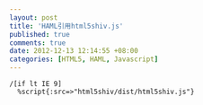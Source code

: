 ```yaml
---
layout: post
title: 'HAML引用html5shiv.js'
published: true
comments: true
date: 2012-12-13 12:14:55 +08:00
categories: [HTML5, HAML, Javascript]
---
```



```haml
/[if lt IE 9]
  %script{:src=>"html5shiv/dist/html5shiv.js"}
```
